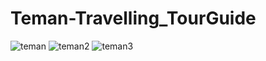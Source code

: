 # Teman-Travelling_TourGuide

![teman](https://user-images.githubusercontent.com/46671469/113472463-ae452a00-948d-11eb-8edc-bb1dc407d2c4.PNG)
![teman2](https://user-images.githubusercontent.com/46671469/113472467-b1d8b100-948d-11eb-8ca0-988c2790ecfa.PNG)
![teman3](https://user-images.githubusercontent.com/46671469/113472469-b309de00-948d-11eb-9357-fb29a2741603.PNG)


